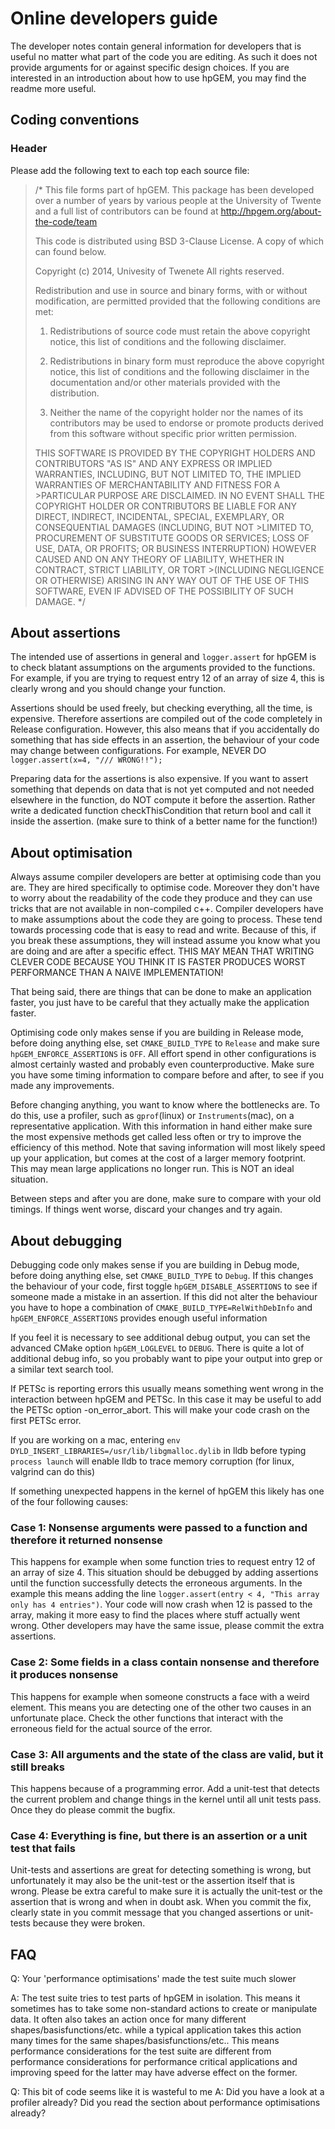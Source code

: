 # Online developers guide

The developer notes contain general information for developers that is useful no matter what part of the code you are editing. As such it does
not provide arguments for or against specific design choices. If you are
interested in an introduction about how to use hpGEM, you may find the readme more useful.

## Coding conventions

### Header

Please add the following text to each top each source file:

>
>/*
>This file forms part of hpGEM. This package has been developed over a number of years by various people at the University of Twente and a full list of contributors can be found at 
>http://hpgem.org/about-the-code/team 
>
>This code is distributed using BSD 3-Clause License. A copy of which can found below.
>
>
>Copyright (c) 2014, Univesity of Twenete
>All rights reserved.
>
>Redistribution and use in source and binary forms, with or without modification, are permitted provided that the following conditions are met:
>
>1. Redistributions of source code must retain the above copyright notice, this list of conditions and the following disclaimer.
>
>2. Redistributions in binary form must reproduce the above copyright notice, this list of conditions and the following disclaimer in the documentation and/or other materials provided with the distribution.
>
>3. Neither the name of the copyright holder nor the names of its contributors may be used to endorse or promote products derived from this software without specific prior written permission.
>
>THIS SOFTWARE IS PROVIDED BY THE COPYRIGHT HOLDERS AND CONTRIBUTORS "AS IS" AND ANY EXPRESS OR IMPLIED WARRANTIES, INCLUDING, BUT NOT LIMITED TO, THE IMPLIED WARRANTIES OF MERCHANTABILITY AND FITNESS FOR A >PARTICULAR PURPOSE ARE DISCLAIMED. IN NO EVENT SHALL THE COPYRIGHT HOLDER OR CONTRIBUTORS BE LIABLE FOR ANY DIRECT, INDIRECT, INCIDENTAL, SPECIAL, EXEMPLARY, OR CONSEQUENTIAL DAMAGES (INCLUDING, BUT NOT >LIMITED TO, PROCUREMENT OF SUBSTITUTE GOODS OR SERVICES; LOSS OF USE, DATA, OR PROFITS; OR BUSINESS INTERRUPTION) HOWEVER CAUSED AND ON ANY THEORY OF LIABILITY, WHETHER IN CONTRACT, STRICT LIABILITY, OR TORT >(INCLUDING NEGLIGENCE OR OTHERWISE) ARISING IN ANY WAY OUT OF THE USE OF THIS SOFTWARE, EVEN IF ADVISED OF THE POSSIBILITY OF SUCH DAMAGE.
>*/



## About assertions

The intended use of assertions in general and ``logger.assert`` for hpGEM is to check blatant assumptions on the arguments provided to the
functions. For example, if you are trying to request entry 12 of an array of size 4, this is clearly wrong and you should change your function.

Assertions should be used freely, but checking everything, all the time, is expensive. Therefore assertions are compiled out of the code
completely in Release configuration. However, this also means that if you accidentally do something that has side effects in an assertion, the
behaviour of your code may change between configurations. For example, NEVER DO ``logger.assert(x=4, "/// WRONG!!");``

Preparing data for the assertions is also expensive. If you want to assert something that depends on data that is not yet computed and not
needed elsewhere in the function, do NOT compute it before the assertion. Rather write a dedicated function checkThisCondition that return
bool and call it inside the assertion. (make sure to think of a better name for the function!)


## About optimisation

Always assume compiler developers are better at optimising code than you are. They are hired specifically to optimise code. Moreover they
don't have to worry about the readability of the code they produce and they can use tricks that are not available in non-compiled c++.
Compiler developers have to make assumptions about the code they are going to process. These tend towards processing code that is easy
to read and write. Because of this, if you break these assumptions, they will instead assume you know what you are doing and are after a
specific effect. THIS MAY MEAN THAT WRITING CLEVER CODE BECAUSE YOU THINK IT IS FASTER PRODUCES WORST
PERFORMANCE THAN A NAIVE IMPLEMENTATION!

That being said, there are things that can be done to make an application faster, you just have to be careful that they actually make the
application faster.

Optimising code only makes sense if you are building in Release mode, before doing anything else, set ``CMAKE_BUILD_TYPE`` to ``Release``
and make sure ``hpGEM_ENFORCE_ASSERTIONS`` is ``OFF``. All effort spend in other configurations is almost certainly wasted and probably
even counterproductive. Make sure you have some timing information to compare before and after, to see if you made any improvements.

Before changing anything, you want to know where the bottlenecks are. To do this, use a profiler, such as ``gprof``(linux) or ``Instruments``(mac),
on a representative application. With this information in hand either make sure the most expensive methods get called less often or try to
improve the efficiency of this method. Note that saving information will most likely speed up your application, but comes at the cost of a larger
memory footprint. This may mean large applications no longer run. This is NOT an ideal situation.

Between steps and after you are done, make sure to compare with your old timings. If things went worse, discard your changes and try
again.

## About debugging

Debugging code only makes sense if you are building in Debug mode, before doing anything else, set ``CMAKE_BUILD_TYPE`` to ``Debug``. If
this changes the behaviour of your code, first toggle ``hpGEM_DISABLE_ASSERTIONS`` to see if someone made a mistake in an assertion. If
this did not alter the behaviour you have to hope a combination of ``CMAKE_BUILD_TYPE=RelWithDebInfo`` and
``hpGEM_ENFORCE_ASSERTIONS`` provides enough useful information

If you feel it is necessary to see additional debug output, you can set the advanced CMake option ``hpGEM_LOGLEVEL`` to ``DEBUG``. There is
quite a lot of additional debug info, so you probably want to pipe your output into grep or a similar text search tool.

If PETSc is reporting errors this usually means something went wrong in the interaction between hpGEM and PETSc. In this case it may be
useful to add the PETSc option -on_error_abort. This will make your code crash on the first PETSc error.

If you are working on a mac, entering ``env DYLD_INSERT_LIBRARIES=/usr/lib/libgmalloc.dylib`` in lldb before typing ``process launch`` will
enable lldb to trace memory corruption (for linux, valgrind can do this)

If something unexpected happens in the kernel of hpGEM this likely has one of the four following causes:

### Case 1: Nonsense arguments were passed to a function and therefore it returned nonsense

This happens for example when some function tries to request entry 12 of an array of size 4. This situation should be debugged by adding
assertions until the function successfully detects the erroneous arguments. In the example this means adding the line ``logger.assert(entry <
4, "This array only has 4 entries")``. Your code will now crash when 12 is passed to the array, making it more easy to find the places where
stuff actually went wrong. Other developers may have the same issue, please commit the extra assertions.

### Case 2: Some fields in a class contain nonsense and therefore it produces nonsense

This happens for example when someone constructs a face with a weird element. This means you are detecting one of the other two causes
in an unfortunate place. Check the other functions that interact with the erroneous field for the actual source of the error.

### Case 3: All arguments and the state of the class are valid, but it still breaks

This happens because of a programming error. Add a unit-test that detects the current problem and change things in the kernel until all unit
tests pass. Once they do please commit the bugfix.

### Case 4: Everything is fine, but there is an assertion or a unit test that fails

Unit-tests and assertions are great for detecting something is wrong, but unfortunately it may also be the unit-test or the assertion itself that is
wrong. Please be extra careful to make sure it is actually the unit-test or the assertion that is wrong and when in doubt ask. When you
commit the fix, clearly state in you commit message that you changed assertions or unit-tests because they were broken.

## FAQ

Q: Your 'performance optimisations' made the test suite much slower


A: The test suite tries to test parts of hpGEM in isolation. This means it sometimes has to take some non-standard actions to create or
manipulate data. It often also takes an action once for many different shapes/basisfunctions/etc. while a typical application takes this action
many times for the same shapes/basisfunctions/etc.. This means performance considerations for the test suite are different from performance
considerations for performance critical applications and improving speed for the latter may have adverse effect on the former.

Q: This bit of code seems like it is wasteful to me
A: Did you have a look at a profiler already? Did you read the section about performance optimisations already?


